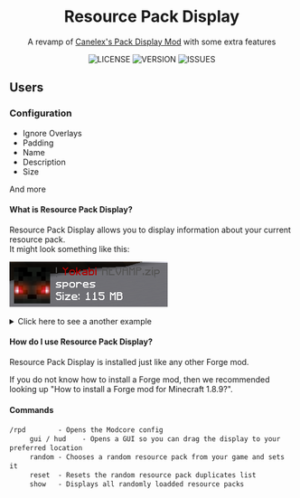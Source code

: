 <div align="center">

# Resource Pack Display

A revamp of [Canelex's Pack Display Mod](https://www.youtube.com/watch?v=LeDNOdOdGyk) with some extra features

![LICENSE](https://img.shields.io/github/license/1fxe/Resource-Pack-Display?style=flat-square)
![VERSION](https://img.shields.io/github/v/release/1fxe/Resource-Pack-Display?style=flat-square)
![ISSUES](https://img.shields.io/github/issues/1fxe/Resource-Pack-Display?style=flat-square)

</div>

## Users

### Configuration

- Ignore Overlays
- Padding
- Name  
- Description
- Size

And more

#### What is Resource Pack Display?

Resource Pack Display allows you to display information about your current resource pack. <br/>
It might look something like this:

![Closer look](.github/closer.png)

<details>
  <summary>Click here to see a another example</summary>

![Example](.github/rpd.png)

</details>

#### How do I use Resource Pack Display?

Resource Pack Display is installed just like any other Forge mod.

If you do not know how to install a Forge mod, then we recommended looking up "How to install a Forge mod for Minecraft
1.8.9?".

#### Commands

```
/rpd        - Opens the Modcore config
     gui / hud    - Opens a GUI so you can drag the display to your preferred location
     random - Chooses a random resource pack from your game and sets it
     reset  - Resets the random resource pack duplicates list
     show   - Displays all randomly loadded resource packs
```